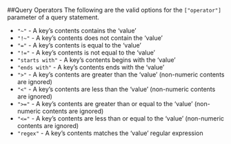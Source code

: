 ##Query Operators
The following are the valid options for the `["operator"]` parameter of a query statement.

* `"~"` - A key’s contents contains the ‘value’
* `"!~"` - A key’s contents does not contain the ‘value’
* `"="` - A key’s contents is equal to the ‘value’
* `"!="` - A key’s contents is not equal to the ‘value’
* `"starts with"` - A key’s contents begins with the ‘value’
* `"ends with"` - A key’s contents ends with the ‘value’
* `">"` - A key’s contents are greater than the ‘value’ (non-numeric contents are ignored)
* `"<"` - A key’s contents are less than the ‘value’ (non-numeric contents are ignored)
* `">="` - A key’s contents are greater than or equal to the ‘value’ (non-numeric contents are ignored)
* `"<="` - A key’s contents are less than or equal to the ‘value’ (non-numeric contents are ignored)
* `"regex"` - A key’s contents matches the ‘value’ regular expression